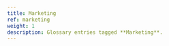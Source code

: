 ```yaml
---
title: Marketing
ref: marketing
weight: 1
description: Glossary entries tagged **Marketing**.
---
```


